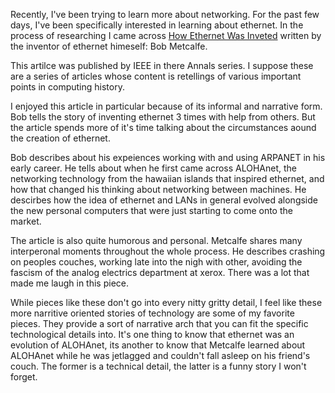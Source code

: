 Recently, I've been trying to learn more about networking. For the past few days, I've been specifically interested in learning about ethernet. In the process of researching I came across [How Ethernet Was Inveted](https://ieeemilestones.ethw.org/w/images/6/6e/Ref2_IEEE_Annals_1994.pdf) written by the inventor of ethernet himeself: Bob Metcalfe.

This artilce was published by IEEE in there Annals series. I suppose these are a series of articles whose content is retellings of various important points in computing history.

I enjoyed this article in particular because of its informal and narrative form. Bob tells the story of inventing ethernet 3 times with help from others. But the article spends more of it's time talking about the circumstances aound the creation of ethernet.

Bob describes about his expeiences working with and using ARPANET in his early career. He tells about when he  first came across ALOHAnet, the networking technology from the hawaiian islands that inspired ethernet, and how that changed his thinking about networking between machines. He descirbes how the idea of ethernet and LANs in general evolved alongside the new personal computers that were just starting to come onto the market.

The article is also quite humorous and personal. Metcalfe shares many interperonal moments throughout the whole process. He describes crashing on peoples couches, working late into the nigh with other, avoiding the fascism of the analog electrics department at xerox. There was a lot that made me laugh in this piece.

While pieces like these don't go into every nitty gritty detail, I feel like these more narritive oriented stories of technology are some of my favorite pieces. They provide a sort of narrative arch that you can fit the specific technological details into. It's one thing to know that ethernet was an evolution of ALOHAnet, its another to know that Metcalfe learned about ALOHAnet while he was jetlagged and couldn't fall asleep on his friend's couch. The former is a technical detail, the latter is a funny story I won't forget.
